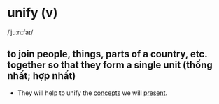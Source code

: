 # unify (v)

/ˈjuːnɪfaɪ/

## to join people, things, parts of a country, etc. together so that they form a single unit (thống nhất; hợp nhất)

- They will help to unify the [concepts](../c/concept-n.md#an-idea-or-a-principle-that-is-connected-with-something-abstract) we will [present](../p/present-v.md#to-show-or-offer-something-for-other-people-to-look-or-consider).